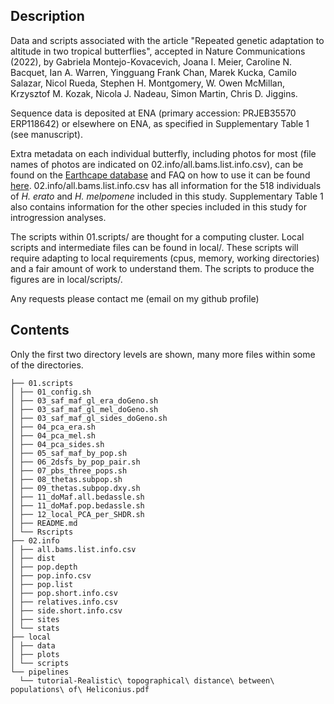 ## Description

Data and scripts associated with the article "Repeated genetic adaptation to altitude in two tropical butterflies", accepted in Nature Communications (2022), by Gabriela Montejo-Kovacevich, Joana I. Meier, Caroline N. Bacquet, Ian A. Warren, Yingguang Frank Chan, Marek Kucka, Camilo Salazar, Nicol Rueda, Stephen H. Montgomery, W. Owen McMillan, Krzysztof M. Kozak, Nicola J. Nadeau, Simon Martin, Chris D. Jiggins.

Sequence data is deposited at ENA (primary accession: PRJEB35570	ERP118642) or elsewhere on ENA, as specified in Supplementary Table 1 (see manuscript). 

Extra metadata on each individual butterfly, including photos for most (file names of photos are indicated on 02.info/all.bams.list.info.csv), can be found on the [Earthcape database](https://heliconius.ecdb.io/) and FAQ on how to use it can be found [here](https://heliconius.zoo.cam.ac.uk/databases/earthcape-specimen-database/). 02.info/all.bams.list.info.csv has all information for the 518 individuals of *H. erato* and *H. melpomene* included in this study. Supplementary Table 1 also contains information for the other species included in this study for introgression analyses.

The scripts within 01.scripts/ are thought for a computing cluster. Local scripts and intermediate files can be found in local/. These scripts will require adapting to local requirements (cpus, memory, working directories) and a fair amount of work to understand them. The scripts to produce the figures are in local/scripts/.

Any requests please contact me (email on my github profile)

## Contents

Only the first two directory levels are shown, many more files within some of the directories.


```
├── 01.scripts
│ ├── 01_config.sh
│ ├── 03_saf_maf_gl_era_doGeno.sh
│ ├── 03_saf_maf_gl_mel_doGeno.sh
│ ├── 03_saf_maf_gl_sides_doGeno.sh
│ ├── 04_pca_era.sh
│ ├── 04_pca_mel.sh
│ ├── 04_pca_sides.sh
│ ├── 05_saf_maf_by_pop.sh
│ ├── 06_2dsfs_by_pop_pair.sh
│ ├── 07_pbs_three_pops.sh
│ ├── 08_thetas.subpop.sh
│ ├── 09_thetas.subpop.dxy.sh
│ ├── 11_doMaf.all.bedassle.sh
│ ├── 11_doMaf.pop.bedassle.sh
│ ├── 12_local_PCA_per_SHDR.sh
│ ├── README.md
│ └── Rscripts
├── 02.info
│ ├── all.bams.list.info.csv
│ ├── dist
│ ├── pop.depth
│ ├── pop.info.csv
│ ├── pop.list
│ ├── pop.short.info.csv
│ ├── relatives.info.csv
│ ├── side.short.info.csv
│ ├── sites
│ └── stats
├── local
│ ├── data
│ ├── plots
│ └── scripts
└── pipelines
  └── tutorial-Realistic\ topographical\ distance\ between\ populations\ of\ Heliconius.pdf

```

